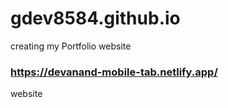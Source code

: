 # gdev8584.github.io
creating my Portfolio website


### https://devanand-mobile-tab.netlify.app/
website
